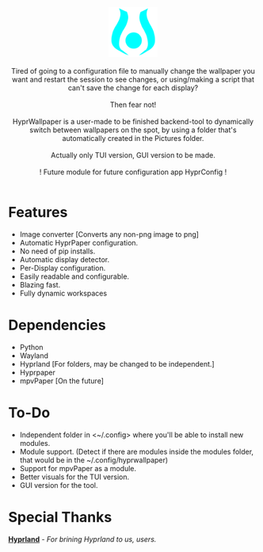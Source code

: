 <div align = center>

<img src="Assets/hyprwallpaper-header.svg" width="100" height="100" alt="hyprwallpaper">
<br><br>
Tired of going to a configuration file to manually change the wallpaper you want and restart the session to see changes, or using/making a script that can't save the change for each display? <br><br>
Then fear not!<br><br>
HyprWallpaper is a user-made to be finished backend-tool to dynamically switch between wallpapers on the spot, by using a folder that's automatically created in the Pictures folder.<br><br>
Actually only TUI version, GUI version to be made. <br><br>
! Future module for future configuration app HyprConfig !
<br>

<br>

</div>

# Features

- Image converter [Converts any non-png image to png]
- Automatic HyprPaper configuration.
- No need of pip installs.
- Automatic display detector.
- Per-Display configuration.
- Easily readable and configurable.
- Blazing fast.
- Fully dynamic workspaces

# Dependencies
- Python
- Wayland
- Hyprland [For folders, may be changed to be independent.]
- Hyprpaper
- mpvPaper [On the future]

# To-Do
- Independent folder in <~/.config> where you'll be able to install new modules.
- Module support. (Detect if there are modules inside the modules folder, that would be in the ~/.config/hyprwallpaper)
- Support for mpvPaper as a module.
- Better visuals for the TUI version.
- GUI version for the tool.

# Special Thanks

**[Hyprland]** - *For brining Hyprland to us, users.*

<!----------------------------------{ Thanks }--------------------------------->

[Hyprland]: https://github.com/hyprwm/Hyprland